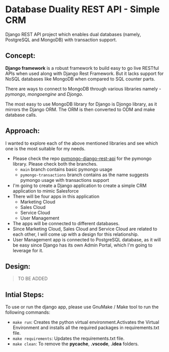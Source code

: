 # Database Duality REST API - Simple CRM
Django REST API project which enables dual databases (namely, PostgreSQL and MongoDB) with transaction support.

## Concept:
**Django framework** is a robust framework to build easy to go live RESTful APIs when used along with Django Rest Framework. But it lacks support for NoSQL databases like MongoDB when compared to SQL counter parts. 

There are ways to connect to MongoDB through various libraries namely - *pymongo*, *mongoengine* and *Djongo*. 

The most easy to use MongoDB library for Django is Djongo library, as it mirrors the Django ORM. The ORM is then converted to ODM and make database calls.

## Approach:
I wanted to explore each of the above mentioned libraries and see which one is the most suitable for my needs. 

- Please check the repo [pymongo-django-rest-api](https://github.com/muler-opensource/django-rest-api-pymongo-template) for the pymongo library. Please check both the branches. 
    - `main` branch contains basic pymongo usage
    - `pymongo-transactions` branch contains as the name suggests pymongo usage with transactions support
- I'm going to create a Django application to create a simple CRM application to mimic Salesforce
- There will be four apps in this application
    - Marketing Cloud
    - Sales Cloud
    - Service Cloud
    - User Management
- The apps will be connected to different databases.
- Since Marketing Cloud, Sales Cloud and Service Cloud are related to each other, I will come up with a design for this relationship.
- User Management app is connected to PostgreSQL database, as it will be easy since Django has its own Admin Portal, which I'm going to leverage for it.

## Design:
 > TO BE ADDED

## Intial Steps:
To use or run the django app, please use GnuMake / Make tool to run the following commands:
- `make run`: Creates the python virtual environment.Activates the Virtual Environment and installs all the required packages in requirements.txt file.
- `make requirements`: Updates the requirements.txt file.
- `make clean`: To remove the __pycache__, **.vscode**, **.idea** folders.